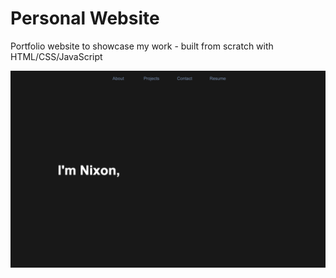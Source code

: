 # Personal Website
Portfolio website to showcase my work - built from scratch with HTML/CSS/JavaScript

<img src="images/portfolio.png">
